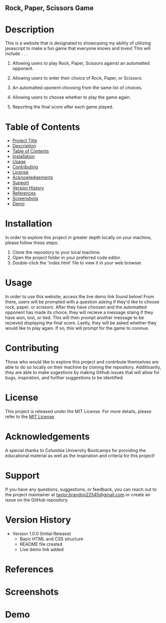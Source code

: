 ## Rock, Paper, Scissors Game

# Description
This is a website that is designated to showcasing my ability of utilizing javascript to make a fun game that everyone knows and loves!
This will include . . .

1. Allowing users to play Rock, Paper, Scissors against an automatted opponent.

2. Allowing users to enter their choice of Rock, Paper, or Scissors.

3. An automatted oponent choosing from the same list of choices.

4. Allowing users to choose whether to play the game again.

5. Reporting the final score after each game played.

# Table of Contents

* [Project Title](#project-title)
* [Description](#description)
* [Table of Contents](#table-of-contents)
* [Installation](#installation)
* [Usage](#usage)
* [Contributing](#contributing)
* [License](#license)
* [Acknowledgements](#acknowledgements)
* [Support](#support)
* [Version History](#version-history)
*  [References](#references)
*  [Screenshots](#screenshots)
*  [Demo](#demo)

# Installation
In order to explore this project in greater depth locally on your machine, please follow these steps:

1. Clone the repository to your local machine.
2. Open the project folder in your preferred code editor.
3. Double-click the 'index.html' file to view it in your web browser.

# Usage 
In order to use this website, access the live demo link found below! From there, users will be prompted with a question asking if they'd like to choose 
rock, paper, or scissors. After they have choosen and the automatted opponent has made its choice, they will recieve a message staing if they have won, lost, or tied. This will then prompt another message to be recieved displaying the final score. Lastly, they will be asked whether they would like to play again. If so, this will prompt for the game to coninue.

# Contributing
Those who would like to explore this project and contribute themselves are able to do so locally on their machine by cloning the repository. Additioanlly, they are able to make sugestions by making Github issues that will allow for bugs, inspiration, and further suggestions to be identified. 

# License
This project is released under the MIT License. For more details, please refer to the [MIT License](./LICENSE).

# Acknowledgements
A special thanks to Columbia University Bootcamps for providing the educational material as well as the inspiration and criteria for this project!

# Support
If you have any questions, suggestions, or feedback, you can reach out to the project maintainer at [taylor.brandon22545@gmail.com](mailto:taylor.brandon22545@gmail.com) or create an issue on the GitHub repository.

# Version History
* Version 1.0.0 (Initial Release)
    * Basic HTML and CSS structure    
    * README file created
    * Live demo link added

# References

# Screenshots

# Demo
